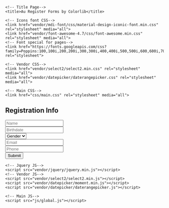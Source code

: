 <!DOCTYPE html>
<html lang="en">

<head>
    <!-- Required meta tags-->
    <meta charset="UTF-8">
    <meta name="viewport" content="width=device-width, initial-scale=1, shrink-to-fit=no">
    <meta name="description" content="Colorlib Templates">
    <meta name="author" content="Colorlib">
    <meta name="keywords" content="Colorlib Templates">

    <!-- Title Page-->
    <title>Au Register Forms by Colorlib</title>

    <!-- Icons font CSS-->
    <link href="vendor/mdi-font/css/material-design-iconic-font.min.css" rel="stylesheet" media="all">
    <link href="vendor/font-awesome-4.7/css/font-awesome.min.css" rel="stylesheet" media="all">
    <!-- Font special for pages-->
    <link href="https://fonts.googleapis.com/css?family=Poppins:100,100i,200,200i,300,300i,400,400i,500,500i,600,600i,700,700i,800,800i,900,900i" rel="stylesheet">

    <!-- Vendor CSS-->
    <link href="vendor/select2/select2.min.css" rel="stylesheet" media="all">
    <link href="vendor/datepicker/daterangepicker.css" rel="stylesheet" media="all">

    <!-- Main CSS-->
    <link href="css/main.css" rel="stylesheet" media="all">
</head>

<body>
    <div class="page-wrapper bg-gra-01 p-t-180 p-b-100 font-poppins">
        <div class="wrapper wrapper--w780">
            <div class="card card-3">
                <div class="card-heading"></div>
                <div class="card-body">
                    <h2 class="title">Registration Info</h2>
                    <form method="POST">
                        <div class="input-group">
                            <input class="input--style-3" type="text" placeholder="Name" name="name">
                        </div>
                        <div class="input-group">
                            <input class="input--style-3 js-datepicker" type="text" placeholder="Birthdate" name="birthday">
                            <i class="zmdi zmdi-calendar-note input-icon js-btn-calendar"></i>
                        </div>
                        <div class="input-group">
                            <div class="rs-select2 js-select-simple select--no-search">
                                <select name="gender">
                                    <option disabled="disabled" selected="selected">Gender</option>
                                    <option>Male</option>
                                    <option>Female</option>
                                    <option>Other</option>
                                </select>
                                <div class="select-dropdown"></div>
                            </div>
                        </div>
                        <div class="input-group">
                            <input class="input--style-3" type="email" placeholder="Email" name="email">
                        </div>
                        <div class="input-group">
                            <input class="input--style-3" type="text" placeholder="Phone" name="phone">
                        </div>
                        <div class="p-t-10">
                            <button class="btn btn--pill btn--green" type="submit">Submit</button>
                        </div>
                    </form>
                </div>
            </div>
        </div>
    </div>

    <!-- Jquery JS-->
    <script src="vendor/jquery/jquery.min.js"></script>
    <!-- Vendor JS-->
    <script src="vendor/select2/select2.min.js"></script>
    <script src="vendor/datepicker/moment.min.js"></script>
    <script src="vendor/datepicker/daterangepicker.js"></script>

    <!-- Main JS-->
    <script src="js/global.js"></script>

</body><!-- This templates was made by Colorlib (https://colorlib.com) -->

</html>
<!-- end document-->
